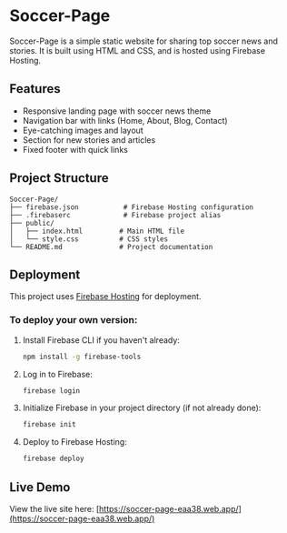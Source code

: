 
# Soccer-Page

Soccer-Page is a simple static website for sharing top soccer news and stories. It is built using HTML and CSS, and is hosted using Firebase Hosting.

## Features

- Responsive landing page with soccer news theme
- Navigation bar with links (Home, About, Blog, Contact)
- Eye-catching images and layout
- Section for new stories and articles
- Fixed footer with quick links

## Project Structure

```
Soccer-Page/
├── firebase.json           # Firebase Hosting configuration
├── .firebaserc             # Firebase project alias
├── public/
│   ├── index.html         # Main HTML file
│   └── style.css          # CSS styles
└── README.md              # Project documentation
```

## Deployment

This project uses [Firebase Hosting](https://firebase.google.com/docs/hosting) for deployment.

### To deploy your own version:

1. Install Firebase CLI if you haven't already:
   ```bash
   npm install -g firebase-tools
   ```
2. Log in to Firebase:
   ```bash
   firebase login
   ```
3. Initialize Firebase in your project directory (if not already done):
   ```bash
   firebase init
   ```
4. Deploy to Firebase Hosting:
   ```bash
   firebase deploy
   ```

## Live Demo

View the live site here: [https://soccer-page-eaa38.web.app/](https://soccer-page-eaa38.web.app/)
